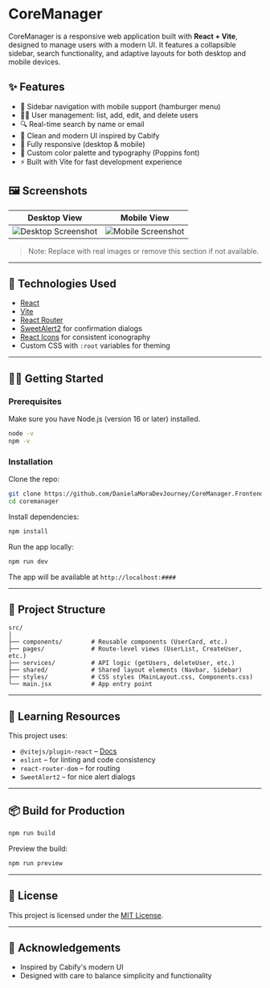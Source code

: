 # CoreManager

CoreManager is a responsive web application built with **React + Vite**, designed to manage users with a modern UI. It features a collapsible sidebar, search functionality, and adaptive layouts for both desktop and mobile devices.

## ✨ Features

- 🧭 Sidebar navigation with mobile support (hamburger menu)
- 🧍‍♂️ User management: list, add, edit, and delete users
- 🔍 Real-time search by name or email
- 💅 Clean and modern UI inspired by Cabify
- 📱 Fully responsive (desktop & mobile)
- 🌈 Custom color palette and typography (Poppins font)
- ⚡ Built with Vite for fast development experience

## 🖼️ Screenshots

| Desktop View | Mobile View |
|--------------|-------------|
| ![Desktop Screenshot](./screenshots/desktop.png) | ![Mobile Screenshot](./screenshots/mobile.png) |

> Note: Replace with real images or remove this section if not available.

---

## 🚀 Technologies Used

- [React](https://reactjs.org/)
- [Vite](https://vitejs.dev/)
- [React Router](https://reactrouter.com/)
- [SweetAlert2](https://sweetalert2.github.io/) for confirmation dialogs
- [React Icons](https://react-icons.github.io/react-icons/) for consistent iconography
- Custom CSS with `:root` variables for theming

---

## 🧑‍💻 Getting Started

### Prerequisites

Make sure you have Node.js (version 16 or later) installed.

```bash
node -v
npm -v
```

### Installation

Clone the repo:

```bash
git clone https://github.com/DanielaMoraDevJourney/CoreManager.Frontend.git
cd coremanager
```

Install dependencies:

```bash
npm install
```

Run the app locally:

```bash
npm run dev
```

The app will be available at `http://localhost:####`

---

## 📁 Project Structure

```
src/
│
├── components/        # Reusable components (UserCard, etc.)
├── pages/             # Route-level views (UserList, CreateUser, etc.)
├── services/          # API logic (getUsers, deleteUser, etc.)
├── shared/            # Shared layout elements (Navbar, Sidebar)
├── styles/            # CSS styles (MainLayout.css, Components.css)
└── main.jsx           # App entry point
```

---

## 🧠 Learning Resources

This project uses:
- `@vitejs/plugin-react` – [Docs](https://github.com/vitejs/vite-plugin-react)
- `eslint` – for linting and code consistency
- `react-router-dom` – for routing
- `SweetAlert2` – for nice alert dialogs

---

## 📦 Build for Production

```bash
npm run build
```

Preview the build:

```bash
npm run preview
```

---

## 📜 License

This project is licensed under the [MIT License](LICENSE).

---

## 🙌 Acknowledgements

- Inspired by Cabify's modern UI
- Designed with care to balance simplicity and functionality
